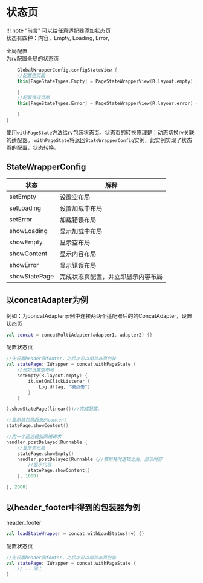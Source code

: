 # 状态页

!!! note "前言"
    可以给任意适配器添加状态页       
    状态有四种：内容，Empty, Loading, Error,

全局配置  
为rv配置全局的状态页

```kotlin
    GlobalWrapperConfig.configStateView {
    //配置空页面
    this[PageStateTypes.Empty] = PageStateWrapperView(R.layout.empty) { v: View ->

    }
    //配置错误页面
    this[PageStateTypes.Error] = PageStateWrapperView(R.layour.error) { v: View ->

    }
}
```

使用`withPageState`方法给rv包装状态页。状态页的转换原理是：动态切换rv关联的适配器。
`withPageState`将返回`StateWrapperConfig`实例，此实例实现了状态页的配置，状态转换。

## StateWrapperConfig

| 状态            | 解释                |
|---------------|-------------------|
| setEmpty      | 设置空布局             |
| setLoading    | 设置加载中布局           |
| setError      | 加载错误布局            |
| showLoading   | 显示加载中布局           |
| showEmpty     | 显示空布局             |
| showContent   | 显示内容布局            |
| showError     | 显示错误布局            |
| showStatePage | 完成状态页配置，并立即显示内容布局 |

## 以concatAdapter为例

例如：为concatAdapter示例中连接两两个适配器后的的ConcatAdapter，设置状态页

```kotlin
val concat = concatMultiAdapter(adapter1, adapter2) {}
```

配置状态页

```kotlin
//先设置header和footer，之后才可以用状态页包装
val statePage: IWrapper = concat.withPageState {
    //例如设置空布局
    setEmpty(R.layout.empty) {
        it.setOnClickListener {
            Log.d(tag, "被点击")
        }
    }

}.showStatePage(linear())//完成配置。

//显示被包装起来的content
statePage.showContent()

//用一个延迟模拟网络请求
handler.postDelayed(Runnable {
    //显示空布局
    statePage.showEmpty()
    handler.postDelayed(Runnable {//模拟耗时逻辑之后，显示内容
        //显示内容
        statePage.showContent()
    }, 1000)

}, 2000)

```

## 以header_footer中得到的包装器为例

header_footer

```kotlin
val loadStateWrapper = concat.withLoadStatus(rv) {}
```

配置状态页

```kotlin
//先设置header和footer，之后才可以用状态页包装
val statePage: IWrapper = concat.withPageState {
    //... 同上
}

```